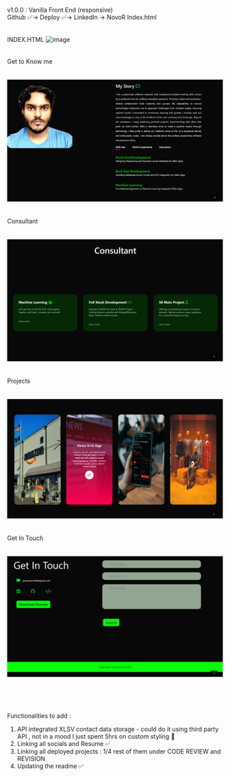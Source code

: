 v1.0.0 : Vanilla Front End (responsive)
<br>Github ✅-> Deploy ✅-> LinkedIn -> NovoR
Index.html
<br>
<br>
<br>
INDEX.HTML
![image](https://github.com/gracemann365/portfolio28/assets/95162905/cfb5f083-9e84-4128-9e92-f0982c8a18c8)
<br>
<br>
<br>
Get to Know me
<br>
<br>
<br>
![Alt text](<Screenshot 2023-07-30 003710.png>)
<br>
<br>
<br>
Consultant
<br>
<br>
<br>
![Alt text](<Screenshot 2023-07-30 003717.png>)
<br>
<br>
<br>
Projects
<br>
<br>
<br>
![Alt text](<Screenshot 2023-07-30 003755.png>)
<br>
<br>
<br>
Get In Touch
<br>
<br>
<br>
![Alt text](<Screenshot 2023-07-30 003804.png>)

<br>
<br>
<br>

Functionalities to add :
<ol>
<li>  API integrated XLSV contact data storage - could do it using third party API , not in a mood I just spent 5hrs on custom styling 🥺</li>
<li>  Linking all socials and Resume ✅ </li>
<li>  Linking all deployed projects : 1/4  rest of them under CODE REVIEW and REVISION</li>
<li>  Updating the readme ✅ </li>
</ol>







